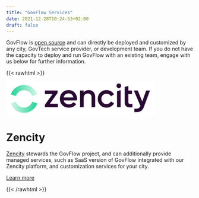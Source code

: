 ```yaml
---
title: "GovFlow Services"
date: 2021-12-28T10:24:53+02:00
draft: false
---
```


GovFlow is [open source](https://github.com/govflow/govflow) and can directly be deployed and customized by any city, GovTech service provider, or development team. If you do not have the capacity to deploy and run GovFlow with an existing team, engage with us below for further information.

{{< rawhtml >}}
    <div class="row flex-lg-row-reverse align-items-center g-5 py-5">
        <div class="col-10 col-sm-8 col-lg-6">
            <a href="https://zencity.io" title="Zencity - Where Resident Input Meets Local Government">
            <img src="/zencity.png" alt="Zencity - Where Resident Input Meets Local Government" width="400" />
            </a>
        </div>
        <div class="col-lg-6">
            <h1 class="display-5 fw-bold lh-1 mb-3">Zencity</h1>
            <p class="lead">
                <a href="https://zencity.io">Zencity</a> stewards the GovFlow project, and can additionally provide managed services, such as SaaS version of GovFlow integrated with our Zencity platform, and customization services for your city.
            </p>
            <div class="d-grid gap-2 d-md-flex justify-content-md-start">
                <a href="/contact/" class="btn btn-primary btn-lg px-4 me-md-2">
                    Learn more
                </a>
            </div>
        </div>
    </div>

{{< /rawhtml >}}
